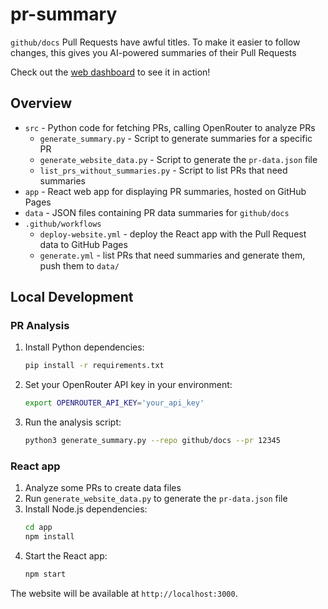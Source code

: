 # pr-summary

`github/docs` Pull Requests have awful titles.
To make it easier to follow changes, this gives you AI-powered summaries of their Pull Requests

Check out the [web dashboard](https://pr.tim.ad) to see it in action!

## Overview

* `src` - Python code for fetching PRs, calling OpenRouter to analyze PRs
   * `generate_summary.py` - Script to generate summaries for a specific PR
   * `generate_website_data.py` - Script to generate the `pr-data.json` file
   * `list_prs_without_summaries.py` - Script to list PRs that need summaries
* `app` - React web app for displaying PR summaries, hosted on GitHub Pages
* `data` - JSON files containing PR data summaries for `github/docs`
* `.github/workflows`
   * `deploy-website.yml` - deploy the React app with the Pull Request data to GitHub Pages
   * `generate.yml` - list PRs that need summaries and generate them, push them to `data/`

## Local Development

### PR Analysis

1. Install Python dependencies:
   ```bash
   pip install -r requirements.txt
   ```
2. Set your OpenRouter API key in your environment:
   ```bash
   export OPENROUTER_API_KEY='your_api_key'
   ```
3. Run the analysis script:
   ```bash
   python3 generate_summary.py --repo github/docs --pr 12345
   ```

### React app

1. Analyze some PRs to create data files
2. Run `generate_website_data.py` to generate the `pr-data.json` file
3. Install Node.js dependencies:
   ```bash
   cd app
   npm install
   ```
4. Start the React app:
   ```bash
   npm start
   ```

The website will be available at `http://localhost:3000`.
